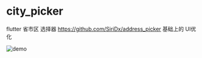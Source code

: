 # city_picker
flutter 省市区 选择器 
https://github.com/SiriDx/address_picker 基础上的 UI优化

![demo](http://bosch-tool.touch-spring.com/WechatIMG109.jpeg)
